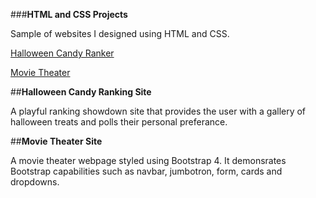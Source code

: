 ###**HTML and CSS Projects**

 Sample of websites I designed using HTML and CSS.

 [Halloween Candy Ranker](https://github.com/rossmatt707/HTML-and-CSS-CC/tree/main/One_Page)

 [Movie Theater](https://github.com/rossmatt707/HTML-and-CSS-CC/tree/main/bootstrap4-project)

 ##**Halloween Candy Ranking Site**
 
 A playful ranking showdown site that provides the user with a gallery of halloween treats
 and polls their personal preferance.

 ##**Movie Theater Site**

A movie theater webpage styled using Bootstrap 4. It demonsrates Bootstrap capabilities
such as navbar, jumbotron, form, cards and dropdowns.

 
